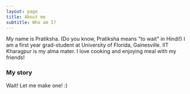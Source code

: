 ```yaml
---
layout: page
title: About me
subtitle: Who am I?
---
```


My name is Pratiksha. (Do you know, Pratiksha means "to wait" in Hindi!) I am a first year grad-student at University of Florida, Gainesville. IIT Kharagpur is my alma mater. I love cooking and enjoying meal with my friends! 

### My story

Wait! Let me make one! :)
